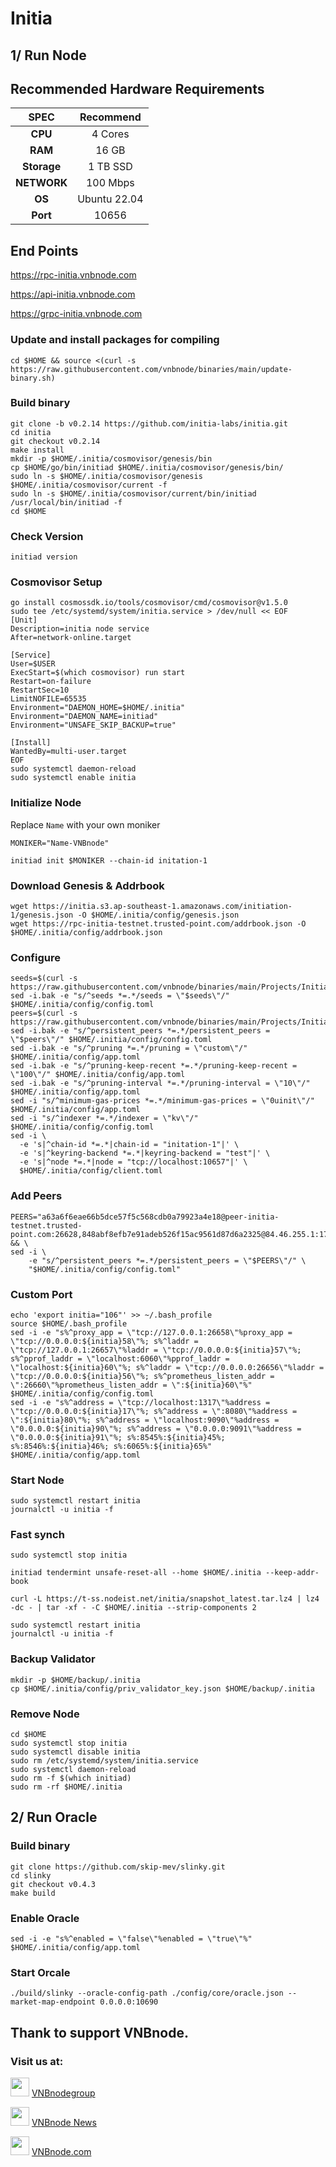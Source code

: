 # Initia

## 1/ Run Node

## Recommended Hardware Requirements

|   SPEC      |       Recommend          |
| :---------: | :-----------------------:|
|   **CPU**   |        4 Cores           |
|   **RAM**   |        16 GB             |
| **Storage** |        1 TB SSD          |
| **NETWORK** |        100 Mbps          |
|   **OS**    |        Ubuntu 22.04      |
|   **Port**  |        10656             | 

## End Points

https://rpc-initia.vnbnode.com

https://api-initia.vnbnode.com

https://grpc-initia.vnbnode.com

### Update and install packages for compiling
```
cd $HOME && source <(curl -s https://raw.githubusercontent.com/vnbnode/binaries/main/update-binary.sh)
```

### Build binary
```
git clone -b v0.2.14 https://github.com/initia-labs/initia.git
cd initia
git checkout v0.2.14
make install
mkdir -p $HOME/.initia/cosmovisor/genesis/bin
cp $HOME/go/bin/initiad $HOME/.initia/cosmovisor/genesis/bin/
sudo ln -s $HOME/.initia/cosmovisor/genesis $HOME/.initia/cosmovisor/current -f
sudo ln -s $HOME/.initia/cosmovisor/current/bin/initiad /usr/local/bin/initiad -f
cd $HOME
```
### Check Version
```
initiad version
```
### Cosmovisor Setup
```
go install cosmossdk.io/tools/cosmovisor/cmd/cosmovisor@v1.5.0
sudo tee /etc/systemd/system/initia.service > /dev/null << EOF
[Unit]
Description=initia node service
After=network-online.target
 
[Service]
User=$USER
ExecStart=$(which cosmovisor) run start
Restart=on-failure
RestartSec=10
LimitNOFILE=65535
Environment="DAEMON_HOME=$HOME/.initia"
Environment="DAEMON_NAME=initiad"
Environment="UNSAFE_SKIP_BACKUP=true"
 
[Install]
WantedBy=multi-user.target
EOF
sudo systemctl daemon-reload
sudo systemctl enable initia
```

### Initialize Node
Replace `Name` with your own moniker
```
MONIKER="Name-VNBnode"
```
```
initiad init $MONIKER --chain-id initation-1
```

### Download Genesis & Addrbook
```
wget https://initia.s3.ap-southeast-1.amazonaws.com/initiation-1/genesis.json -O $HOME/.initia/config/genesis.json
wget https://rpc-initia-testnet.trusted-point.com/addrbook.json -O $HOME/.initia/config/addrbook.json
```

### Configure
```
seeds=$(curl -s https://raw.githubusercontent.com/vnbnode/binaries/main/Projects/Initia/seeds.txt)
sed -i.bak -e "s/^seeds *=.*/seeds = \"$seeds\"/" $HOME/.initia/config/config.toml
peers=$(curl -s https://raw.githubusercontent.com/vnbnode/binaries/main/Projects/Initia/peers.txt)
sed -i.bak -e "s/^persistent_peers *=.*/persistent_peers = \"$peers\"/" $HOME/.initia/config/config.toml
sed -i.bak -e "s/^pruning *=.*/pruning = \"custom\"/" $HOME/.initia/config/app.toml
sed -i.bak -e "s/^pruning-keep-recent *=.*/pruning-keep-recent = \"100\"/" $HOME/.initia/config/app.toml
sed -i.bak -e "s/^pruning-interval *=.*/pruning-interval = \"10\"/" $HOME/.initia/config/app.toml
sed -i "s/^minimum-gas-prices *=.*/minimum-gas-prices = \"0uinit\"/" $HOME/.initia/config/app.toml
sed -i "s/^indexer *=.*/indexer = \"kv\"/" $HOME/.initia/config/config.toml
sed -i \
  -e 's|^chain-id *=.*|chain-id = "initation-1"|' \
  -e 's|^keyring-backend *=.*|keyring-backend = "test"|' \
  -e 's|^node *=.*|node = "tcp://localhost:10657"|' \
  $HOME/.initia/config/client.toml
```
### Add Peers
```
PEERS="a63a6f6eae66b5dce57f5c568cdb0a79923a4e18@peer-initia-testnet.trusted-point.com:26628,848abf8efb7e91adeb526f15ac9561d87d6a2325@84.46.255.1:17956,00bcac6e600b1af9c00b358e7da2426b60bb3c53@155.133.22.76:53456,ae241bcfd5fffef3173c5bd4c72b0b384db5db88@49.13.213.52:26656,e3ac92ce5b790c76ce07c5fa3b257d83a517f2f6@178.18.251.146:30656,98f0f8e9209aa0a8abad39b94b0d2663a3be24ec@95.216.70.202:26656,2f7f232a67544d604773dab3f92fb51361b9d0d0@65.109.236.170:17656,1813a8de79d48674f184553800122f7bf794cd57@213.199.52.16:26656,0ca1eb793296bda62e71c515b42027ae2a27c5de@43.134.3.197:27656,b366c8e689d41e05c651e9a2f5474a82196f04a1@5.252.53.3:26656,2bc4ca9a821b56e5786378a4167c57ef6e0d174f@167.235.200.43:17956,5f934bd7a9d60919ee67968d72405573b7b14ed0@65.21.202.124:29656,70771b798b705a5fe8ae85c0b53d38208c8fa5f4@185.84.224.125:25756,132018cac831b576d2f3662fd528fe9120e3d0a2@65.108.254.0:26656,a4d7ba8e1b9acd0cd5c3bdf23a101e2d45437292@38.242.198.33:17956,6c8798b73339b11c1f214c9ee1ee6aa999439ad0@161.97.141.179:53456,cf434216cedcd589c59197ab11a92c251e0e542a@139.59.247.242:26656,670d532665a0f93ccbba6d132109c207301d6353@194.163.170.113:17956,1f6633bc18eb06b6c0cab97d72c585a6d7a207bc@65.109.59.22:25756,e6a35b95ec73e511ef352085cb300e257536e075@37.252.186.213:26656,591cf89ddadedc89df0973a3d2a7bf5a9b5fa775@95.217.228.108:17956,e3679e68616b2cd66908c460d0371ac3ed7795aa@176.34.17.102:26656,32f59b799e6e840fb47b363ba59e45c3519b3a5f@136.243.104.103:24556,e403dbcc37577f5e97a31e24fbc830749e3cb472@5.161.231.91:17956,150948b84e8b89d086dbb90dbfbf6bcb4664ce1f@109.199.111.61:26656,b78f2ebe57457d387740986a4bf450db4b9625d0@51.79.82.227:16656,684ccc935fce94b3b60d0eda94a61a8e01ca12b0@167.172.69.26:17956,0c730824973ca31701a27fa630225eeca90a8ba6@149.102.135.91:53456,27f9bf7d045a08727615af907b7ad750be455a64@194.5.152.216:17956,028999a1696b45863ff84df12ebf2aebc5d40c2d@37.27.48.77:26656,d5b1df79a57c73d4191de973846671b57da68cdf@194.163.130.254:26656" && \
sed -i \
    -e "s/^persistent_peers *=.*/persistent_peers = \"$PEERS\"/" \
    "$HOME/.initia/config/config.toml"
```
### Custom Port
```
echo 'export initia="106"' >> ~/.bash_profile
source $HOME/.bash_profile
sed -i -e "s%^proxy_app = \"tcp://127.0.0.1:26658\"%proxy_app = \"tcp://0.0.0.0:${initia}58\"%; s%^laddr = \"tcp://127.0.0.1:26657\"%laddr = \"tcp://0.0.0.0:${initia}57\"%; s%^pprof_laddr = \"localhost:6060\"%pprof_laddr = \"localhost:${initia}60\"%; s%^laddr = \"tcp://0.0.0.0:26656\"%laddr = \"tcp://0.0.0.0:${initia}56\"%; s%^prometheus_listen_addr = \":26660\"%prometheus_listen_addr = \":${initia}60\"%" $HOME/.initia/config/config.toml
sed -i -e "s%^address = \"tcp://localhost:1317\"%address = \"tcp://0.0.0.0:${initia}17\"%; s%^address = \":8080\"%address = \":${initia}80\"%; s%^address = \"localhost:9090\"%address = \"0.0.0.0:${initia}90\"%; s%^address = \"0.0.0.0:9091\"%address = \"0.0.0.0:${initia}91\"%; s%:8545%:${initia}45%; s%:8546%:${initia}46%; s%:6065%:${initia}65%" $HOME/.initia/config/app.toml
```

### Start Node
```
sudo systemctl restart initia
journalctl -u initia -f
```

### Fast synch
```
sudo systemctl stop initia

initiad tendermint unsafe-reset-all --home $HOME/.initia --keep-addr-book

curl -L https://t-ss.nodeist.net/initia/snapshot_latest.tar.lz4 | lz4 -dc - | tar -xf - -C $HOME/.initia --strip-components 2
```
```
sudo systemctl restart initia
journalctl -u initia -f
```

### Backup Validator
```
mkdir -p $HOME/backup/.initia
cp $HOME/.initia/config/priv_validator_key.json $HOME/backup/.initia
```

### Remove Node
```
cd $HOME
sudo systemctl stop initia
sudo systemctl disable initia
sudo rm /etc/systemd/system/initia.service
sudo systemctl daemon-reload
sudo rm -f $(which initiad)
sudo rm -rf $HOME/.initia
```

## 2/ Run Oracle

### Build binary
```
git clone https://github.com/skip-mev/slinky.git
cd slinky
git checkout v0.4.3
make build
```

### Enable Oracle
```
sed -i -e "s%^enabled = \"false\"%enabled = \"true\"%" $HOME/.initia/config/app.toml
```

### Start Orcale 
```
./build/slinky --oracle-config-path ./config/core/oracle.json --market-map-endpoint 0.0.0.0:10690
```




## Thank to support VNBnode.
### Visit us at:

<img src="https://user-images.githubusercontent.com/50621007/183283867-56b4d69f-bc6e-4939-b00a-72aa019d1aea.png" width="30"/> <a href="https://t.me/VNBnodegroup" target="_blank">VNBnodegroup</a>

<img src="https://user-images.githubusercontent.com/50621007/183283867-56b4d69f-bc6e-4939-b00a-72aa019d1aea.png" width="30"/> <a href="https://t.me/Vnbnode" target="_blank">VNBnode News</a>

<img src="https://github.com/vnbnode/binaries/blob/main/Logo/VNBnode.jpg" width="30"/> <a href="https://VNBnode.com" target="_blank">VNBnode.com</a>
